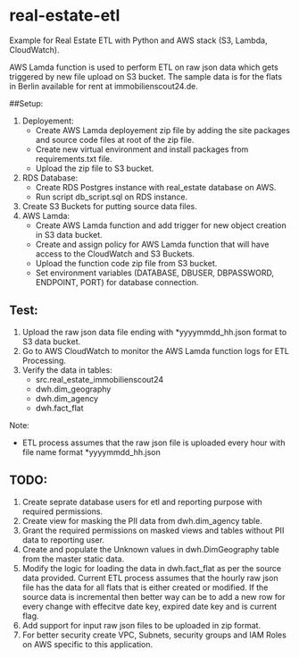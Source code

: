 # real-estate-etl
Example for Real Estate ETL with Python and AWS stack (S3, Lambda, CloudWatch).

AWS Lamda function is used to perform ETL on raw json data which gets triggered by new file upload on S3 bucket.
The sample data is for the flats in Berlin available for rent at immobilienscout24.de. 


##Setup:

1. Deployement:
    - Create AWS Lamda deployement zip file by adding the site packages and source code files at root of the zip file.
    - Create new virtual environment and install packages from requirements.txt file.
    - Upload the zip file to S3 bucket.
4. RDS Database:
    - Create RDS Postgres instance with real_estate database on AWS.
    - Run script db_script.sql on RDS instance.
6. Create S3 Buckets for putting source data files. 
7. AWS Lamda:
    - Create AWS Lamda function and add trigger for new object creation in S3 data bucket.
    - Create and assign policy for AWS Lamda function that will have access to the CloudWatch and S3 Buckets. 
    - Upload the function code zip file from S3 bucket.
    - Set environment variables (DATABASE, DBUSER, DBPASSWORD, ENDPOINT, PORT) for database connection.

## Test:
1. Upload the raw json data file ending with *yyyymmdd_hh.json format to S3 data bucket.
2. Go to AWS CloudWatch to monitor the AWS Lamda function logs for ETL Processing.
3. Verify the data in tables: 
    - src.real_estate_immobilienscout24
    - dwh.dim_geography
    - dwh.dim_agency
    - dwh.fact_flat
    
Note:
- ETL process assumes that the raw json file is uploaded every hour with file name format *yyyymmdd_hh.json

     
## TODO:
1. Create seprate database users for etl and reporting purpose with required permissions.
2. Create view for masking the PII data from dwh.dim_agency table.
3. Grant the required permissions on masked views and tables without PII data to reporting user.
4. Create and populate the Unknown values in dwh.DimGeography table from the master static data.
5. Modify the logic for loading the data in dwh.fact_flat as per the source data provided. Current ETL process assumes that the hourly raw json file has the data for all flats that is either created or modified. 
If the source data is incremental then better way can be to add a new row for every change with effecitve date key, expired date key and is current flag.
6. Add support for input raw json files to be uploaded in zip format.
7. For better security create VPC, Subnets, security groups and IAM Roles on AWS specific to this application.   
        